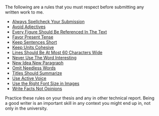 The following are a rules that you must respect before submitting any written work to me. 

* [Always Spellcheck Your Submission](writing_rules/Always_Spellcheck_Your_Submission.md)
* [Avoid Adjectives](writing_rules/Avoid_Adjectives.md)
* [Every Figure Should Be Referenced In The Text](writing_rules/Every_Figure_Should_Be_Referenced_In_The_Text.md)
* [Favor Present Tense](writing_rules/Favor_Present_Tense.md)
* [Keep Sentences Short](writing_rules/Keep_Sentences_Short.md)
* [Keep Units Cohesive](writing_rules/Keep_Units_Cohesive.md)
* [Lines Should Be At Most 60 Characters Wide](writing_rules/Lines_Should_Be_At_Most_60_Characters_Wide.md)
* [Never Use The Word Interesting](writing_rules/Never_Use_The_Word_Interesting.md)
* [New Idea New Paragraph](writing_rules/New_Idea_New_Paragraph.md)
* [Omit Needless Words](writing_rules/Omit_Needless_Words.md)
* [Titles Should Summarize](writing_rules/Titles_Should_Summarize.md)
* [Use Active Voice](writing_rules/Use_Active_Voice.md)
* [Use the Right Font Size in Images](writing_rules/Use_the_Right_Font_Size_in_Images.md)
* [Write Facts Not Opinions](writing_rules/Write_Facts_Not_Opinions.md)

Practice these rules on your thesis and any in other technical report. Being a good writer is an important skill in any context you might end up in, not only in the university. 


